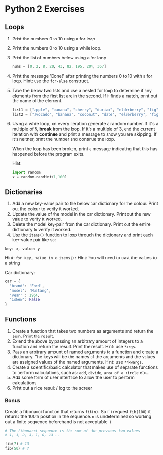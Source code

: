 # Python 2 Exercises

## Loops

1. Print the numbers 0 to 10 using a for loop.
1. Print the numbers 0 to 10 using a while loop.
1. Print the list of numbers below using a for loop.

    ```py
    nums = [0, 2, 8, 20, 43, 82, 195, 204, 367]
    ```

1. Print the message 'Done!' after printing the numbers 0 to 10 with a for loop. Hint: use the `for-else` construct.
1. Take the below two lists and use a nested for loop to determine if any elements from the first list are in the second. If it finds a match, print out the name of the element.

    ```py
    list1 = ["apple", "banana", "cherry", "durian", "elderberry", "fig"]
    list2 = ["avocado", "banana", "coconut", "date", "elderberry", "fig"]
    ```

1. Using a while loop, on every iteration generate a random number. If it's a multiple of 5, __break__ from the loop. If it's a multiple of 3, end the current iteration with __continue__ and print a message to show you are skipping. If it's neither, print the number and continue the loop.

    When the loop has been broken, print a message indicating that this has happened before the program exits.

    Hint:

    ```py
    import random
    x = random.randint(1,100)
    ```

## Dictionaries

1. Add a new key-value pair to the below car dictionary for the colour. Print out the colour to verify it worked.
1. Update the value of the model in the car dictionary. Print out the new value to verify it worked.
1. Delete the model key-pair from the car dictionary. Print out the entire dictionary to verify it worked.
1. Use the `items()` function to loop through the dictionary and print each key-value pair like so:

  ```unix
  key: x, value: y
  ```

  Hint: `for key, value in x.items():`
  Hint: You will need to cast the values to a string

  Car dictionary:

  ```py
  car = {
    'brand': 'Ford',
    'model': 'Mustang',
    'year' : 1964,
    'isNew': False
  }
  ```

## Functions

1. Create a function that takes two numbers as arguments and return the sum. Print the result.
1. Extend the above by passing an arbitrary amount of integers to a function and return the result. Print the result. Hint: use `*args`.
1. Pass an arbitrary amount of named arguments to a function and create a dictionary. The keys will be the names of the arguments and the values are assigned values of the named arguments. Hint: use `**kwargs`.
1. Create a scientific/basic calculator that makes use of separate functions to perform calculations, such as: `add`, `divide`, `area_of_a_circle` etc...
1. Add some form of user interface to allow the user to perform calculations
1. Print out a nice result / log to the screen

### Bonus

Create a fibonacci function that returns `fib(n)`. So if i request `fib(100)` it returns the 100th position in the sequence. `n` is undetermined so working out a finite sequence beforehand is not acceptable ;)

```py
# The fibonacci sequence is the sum of the previous two values
# 1, 1, 2, 3, 5, 8, 13...

fib(7) # 13
fib(50) # ?
